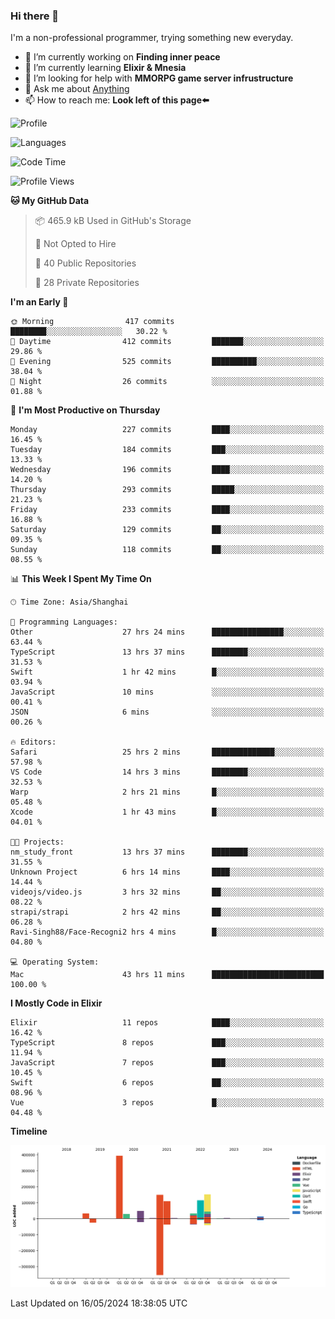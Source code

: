 ### Hi there 👋

I'm a non-professional programmer, trying something new everyday.

<!--
**dyzdyz010/dyzdyz010** is a ✨ _special_ ✨ repository because its `README.md` (this file) appears on your GitHub profile.
-->

- 🔭 I’m currently working on **Finding inner peace**
- 🌱 I’m currently learning **Elixir & Mnesia**
- 🤔 I’m looking for help with **MMORPG game server infrustructure**
- 💬 Ask me about [Anything](https://github.com/dyzdyz010/dyzdyz010/issues)
- 📫 How to reach me: **Look left of this page⬅️**

<!-- - 👯 I’m looking to collaborate on
- 😄 Pronouns: ...
- ⚡ Fun fact: ...
 -->
 
![Profile](https://github-readme-stats.vercel.app/api?username=dyzdyz010&count_private=true&show_icons=true&theme=dracula)

![Languages](https://github-readme-stats.vercel.app/api/top-langs/?username=dyzdyz010&layout=compact&theme=dracula)

<!--START_SECTION:waka-->
![Code Time](http://img.shields.io/badge/Code%20Time-1%2C492%20hrs%2058%20mins-blue)

![Profile Views](http://img.shields.io/badge/Profile%20Views-0-blue)

**🐱 My GitHub Data** 

> 📦 465.9 kB Used in GitHub's Storage 
 > 
> 🚫 Not Opted to Hire
 > 
> 📜 40 Public Repositories 
 > 
> 🔑 28 Private Repositories 
 > 
**I'm an Early 🐤** 

```text
🌞 Morning                417 commits         ████████░░░░░░░░░░░░░░░░░   30.22 % 
🌆 Daytime                412 commits         ███████░░░░░░░░░░░░░░░░░░   29.86 % 
🌃 Evening                525 commits         ██████████░░░░░░░░░░░░░░░   38.04 % 
🌙 Night                  26 commits          ░░░░░░░░░░░░░░░░░░░░░░░░░   01.88 % 
```
📅 **I'm Most Productive on Thursday** 

```text
Monday                   227 commits         ████░░░░░░░░░░░░░░░░░░░░░   16.45 % 
Tuesday                  184 commits         ███░░░░░░░░░░░░░░░░░░░░░░   13.33 % 
Wednesday                196 commits         ████░░░░░░░░░░░░░░░░░░░░░   14.20 % 
Thursday                 293 commits         █████░░░░░░░░░░░░░░░░░░░░   21.23 % 
Friday                   233 commits         ████░░░░░░░░░░░░░░░░░░░░░   16.88 % 
Saturday                 129 commits         ██░░░░░░░░░░░░░░░░░░░░░░░   09.35 % 
Sunday                   118 commits         ██░░░░░░░░░░░░░░░░░░░░░░░   08.55 % 
```


📊 **This Week I Spent My Time On** 

```text
🕑︎ Time Zone: Asia/Shanghai

💬 Programming Languages: 
Other                    27 hrs 24 mins      ████████████████░░░░░░░░░   63.44 % 
TypeScript               13 hrs 37 mins      ████████░░░░░░░░░░░░░░░░░   31.53 % 
Swift                    1 hr 42 mins        █░░░░░░░░░░░░░░░░░░░░░░░░   03.94 % 
JavaScript               10 mins             ░░░░░░░░░░░░░░░░░░░░░░░░░   00.41 % 
JSON                     6 mins              ░░░░░░░░░░░░░░░░░░░░░░░░░   00.26 % 

🔥 Editors: 
Safari                   25 hrs 2 mins       ██████████████░░░░░░░░░░░   57.98 % 
VS Code                  14 hrs 3 mins       ████████░░░░░░░░░░░░░░░░░   32.53 % 
Warp                     2 hrs 21 mins       █░░░░░░░░░░░░░░░░░░░░░░░░   05.48 % 
Xcode                    1 hr 43 mins        █░░░░░░░░░░░░░░░░░░░░░░░░   04.01 % 

🐱‍💻 Projects: 
nm_study_front           13 hrs 37 mins      ████████░░░░░░░░░░░░░░░░░   31.55 % 
Unknown Project          6 hrs 14 mins       ████░░░░░░░░░░░░░░░░░░░░░   14.44 % 
videojs/video.js         3 hrs 32 mins       ██░░░░░░░░░░░░░░░░░░░░░░░   08.22 % 
strapi/strapi            2 hrs 42 mins       ██░░░░░░░░░░░░░░░░░░░░░░░   06.28 % 
Ravi-Singh88/Face-Recogni2 hrs 4 mins        █░░░░░░░░░░░░░░░░░░░░░░░░   04.80 % 

💻 Operating System: 
Mac                      43 hrs 11 mins      █████████████████████████   100.00 % 
```

**I Mostly Code in Elixir** 

```text
Elixir                   11 repos            ████░░░░░░░░░░░░░░░░░░░░░   16.42 % 
TypeScript               8 repos             ███░░░░░░░░░░░░░░░░░░░░░░   11.94 % 
JavaScript               7 repos             ███░░░░░░░░░░░░░░░░░░░░░░   10.45 % 
Swift                    6 repos             ██░░░░░░░░░░░░░░░░░░░░░░░   08.96 % 
Vue                      3 repos             █░░░░░░░░░░░░░░░░░░░░░░░░   04.48 % 
```



**Timeline**

![Lines of Code chart](https://raw.githubusercontent.com/dyzdyz010/dyzdyz010/master/assets/bar_graph.png)


 Last Updated on 16/05/2024 18:38:05 UTC
<!--END_SECTION:waka-->
